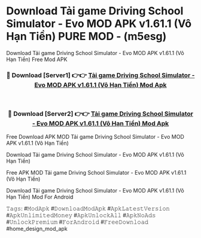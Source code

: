 # Download Tải game Driving School Simulator - Evo MOD APK v1.61.1 (Vô Hạn Tiền) PURE MOD - (m5esg)
Download Tải game Driving School Simulator - Evo MOD APK v1.61.1 (Vô Hạn Tiền) Free Mod APK

<div align="center">
<h3>🔴 Download [Server1] 👉👉 <a href="https://apk-comot.site?title=Tải_game_Driving_School_Simulator_-_Evo_MOD_APK_v1.61.1_(Vô_Hạn_Tiền)">Tải game Driving School Simulator - Evo MOD APK v1.61.1 (Vô Hạn Tiền) Mod Apk</a></h3><br>

<h3>🔴 Download [Server2] 👉👉 <a href="https://apk-comot.site?title=Tải_game_Driving_School_Simulator_-_Evo_MOD_APK_v1.61.1_(Vô_Hạn_Tiền)">Tải game Driving School Simulator - Evo MOD APK v1.61.1 (Vô Hạn Tiền) Mod Apk</a></h3>
</div>


Free Download APK MOD Tải game Driving School Simulator - Evo MOD APK v1.61.1 (Vô Hạn Tiền)

Download Tải game Driving School Simulator - Evo MOD APK v1.61.1 (Vô Hạn Tiền) 

Free APK MOD Tải game Driving School Simulator - Evo MOD APK v1.61.1 (Vô Hạn Tiền) 

Download Tải game Driving School Simulator - Evo MOD APK v1.61.1 (Vô Hạn Tiền) Mod For Android

𝚃𝚊𝚐𝚜: #𝙼𝚘𝚍𝙰𝚙𝚔 #𝙳𝚘𝚠𝚗𝚕𝚘𝚊𝚍𝙼𝚘𝚍𝙰𝚙𝚔 #𝙰𝚙𝚔𝙻𝚊𝚝𝚎𝚜𝚝𝚅𝚎𝚛𝚜𝚒𝚘𝚗 #𝙰𝚙𝚔𝚄𝚗𝚕𝚒𝚖𝚒𝚝𝚎𝚍𝙼𝚘𝚗𝚎𝚢 #𝙰𝚙𝚔𝚄𝚗𝚕𝚘𝚌𝚔𝙰𝚕𝚕 #𝙰𝚙𝚔𝙽𝚘𝙰𝚍𝚜 #𝚄𝚗𝚕𝚘𝚌𝚔𝙿𝚛𝚎𝚖𝚒𝚞𝚖 #𝙵𝚘𝚛𝙰𝚗𝚍𝚛𝚘𝚒𝚍 #𝙵𝚛𝚎𝚎𝙳𝚘𝚠𝚗𝚕𝚘𝚊𝚍 #home_design_mod_apk